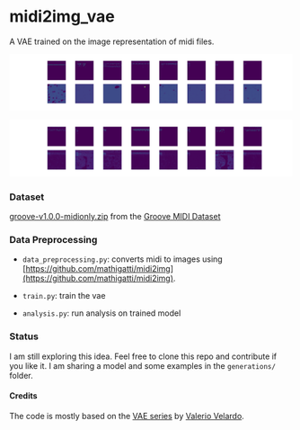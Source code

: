 # midi2img_vae

A VAE trained on the image representation of midi files.

![](reconstructed_batch002.png)

![](reconstructed_batch_001.png)

### Dataset
[groove-v1.0.0-midionly.zip](groove-v1.0.0-midionly.zip) from the
[Groove MIDI Dataset](https://magenta.tensorflow.org/datasets/groove)

### Data Preprocessing
* `data_preprocessing.py`: converts midi to images using [https://github.com/mathigatti/midi2img](https://github.com/mathigatti/midi2img).

* `train.py`: train the vae

* `analysis.py`: run analysis on trained model

### Status
I am still exploring this idea. Feel free to clone this repo and contribute if you like it.
I am sharing a model and some examples in the `generations/` folder.

#### Credits
The code is mostly based on the [VAE series](https://www.youtube.com/watch?v=Ey8IZQl_lKs&list=PL-wATfeyAMNpEyENTc-tVH5tfLGKtSWPp) by [Valerio Velardo](https://github.com/musikalkemist/generating-sound-with-neural-networks).

